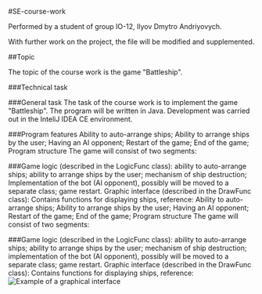 #SE-course-work

Performed by a student of group IO-12, Ilyov Dmytro Andriyovych.

With further work on the project, the file will be modified and supplemented.

##Topic

The topic of the course work is the game "Battleship".

###Technical task

###General task
The task of the course work is to implement the game "Battleship". The program will be written in Java. Development was carried out in the InteliJ IDEA CE environment.

###Program features
Ability to auto-arrange ships;
Ability to arrange ships by the user;
Having an AI opponent;
Restart of the game;
End of the game;
Program structure
The game will consist of two segments:

###Game logic (described in the LogicFunc class):
ability to auto-arrange ships;
ability to arrange ships by the user;
mechanism of ship destruction;
Implementation of the bot (AI opponent), possibly will be moved to a separate class;
game restart.
Graphic interface (described in the DrawFunc class):
Contains functions for displaying ships, reference:
Ability to auto-arrange ships;
Ability to arrange ships by the user;
Having an AI opponent;
Restart of the game;
End of the game;
Program structure
The game will consist of two segments:

###Game logic (described in the LogicFunc class):
ability to auto-arrange ships;
ability to arrange ships by the user;
mechanism of ship destruction;
implementation of the bot (AI opponent), possibly will be moved to a separate class;
game restart.
Graphic interface (described in the DrawFunc class):
Contains functions for displaying ships, reference:
![Example of a graphical interface](https://github.com/dmitriy-iliyov/SE-course-work/blob/main/Снимок%20экрана%202023-03-27%20в%2019.31.24.png)
